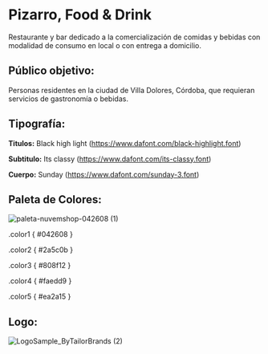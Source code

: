 # Pizarro, Food & Drink
Restaurante y bar dedicado a la comercialización de comidas y bebidas con modalidad de consumo en local o con entrega a domicilio.


## Público objetivo: ## 
Personas residentes en la ciudad de Villa Dolores, Córdoba, que requieran servicios de gastronomía o bebidas.


## Tipografía: ##

**Titulos:** Black high light (https://www.dafont.com/black-highlight.font)
    
**Subtitulo:**   Its classy (https://www.dafont.com/its-classy.font)
    
**Cuerpo:** Sunday (https://www.dafont.com/sunday-3.font)


## Paleta de Colores: ##
![paleta-nuvemshop-042608 (1)](https://user-images.githubusercontent.com/118061618/207213183-e062d50b-63f1-4138-843a-be0d3f255d77.png)

.color1 { #042608 }

.color2 { #2a5c0b }

.color3 { #808f12 }

.color4 { #faedd9 }

.color5 { #ea2a15 }



## Logo: ##

![LogoSample_ByTailorBrands (2)](https://user-images.githubusercontent.com/118061618/207210764-2523e8d1-f4f8-4475-aac0-78279ce6c15c.jpg)



